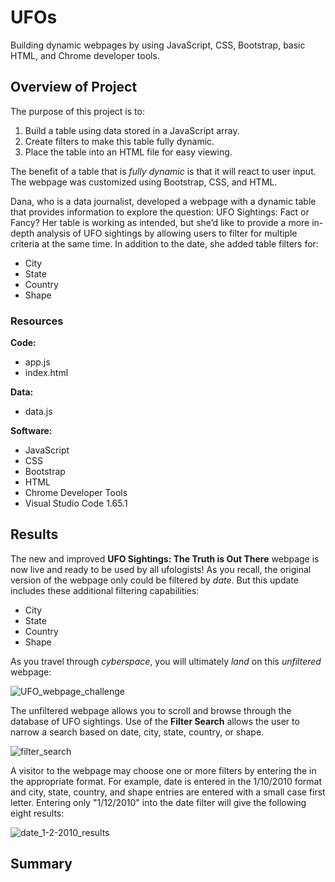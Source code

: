 # UFOs
Building dynamic webpages by using JavaScript, CSS, Bootstrap, basic HTML, and Chrome developer tools.

## Overview of Project
The purpose of this project is to:

1. Build a table using data stored in a JavaScript array.
2. Create filters to make this table fully dynamic.
3. Place the table into an HTML file for easy viewing.

The benefit of a table that is *fully dynamic* is that it will react to user input.  The webpage was customized using Bootstrap, CSS, and HTML.

Dana, who is a data journalist, developed a webpage with a dynamic table that provides information to explore the question: UFO Sightings: Fact or Fancy?  Her table is working as intended, but she’d like to provide a more in-depth analysis of UFO sightings by allowing users to filter for multiple criteria at the same time. In addition to the date, she added table filters for:

  * City
  * State
  * Country
  * Shape

### Resources
**Code:**

* app.js
* index.html

**Data:**

* data.js

**Software:**

* JavaScript
* CSS
* Bootstrap
* HTML
* Chrome Developer Tools
* Visual Studio Code 1.65.1


## Results
The new and improved **UFO Sightings: The Truth is Out There** webpage is now live and ready to be used by all ufologists!  As you recall, the original version of the webpage only could be filtered by *date*.  But this update includes these additional filtering capabilities:
 * City
 * State
 * Country
 * Shape

As you travel through *cyberspace*, you will ultimately *land* on this *unfiltered* webpage:

![UFO_webpage_challenge](https://user-images.githubusercontent.com/94148420/157881647-799974b5-84b9-4c18-a0ac-9729c2e48c78.PNG)


The unfiltered webpage allows you to scroll and browse through the database of UFO sightings.  Use of the **Filter Search** allows the user to narrow a search based on date, city, state, country, or shape.

![filter_search](https://user-images.githubusercontent.com/94148420/157994808-6a965ac9-3603-462c-830f-3a3ecafd1733.PNG)

A visitor to the webpage may choose one or more filters by entering the in the appropriate format.  For example, date is entered in the 1/10/2010 format and city, state, country, and shape entries are entered with a small case first letter.  Entering only "1/12/2010" into the date filter will give the following eight results:

![date_1-2-2010_results](https://user-images.githubusercontent.com/94148420/157995357-fac15a86-7f0f-4958-8385-4c907f862a87.PNG)



## Summary
